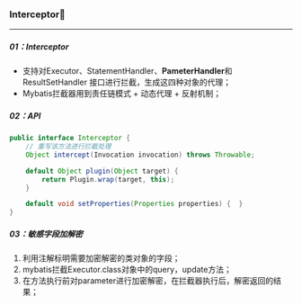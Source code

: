 ### Interceptor

------

##### 01：Interceptor 

- 支持对Executor、StatementHandler、**PameterHandler**和ResultSetHandler 接口进行拦截，生成这四种对象的代理；
- Mybatis拦截器用到责任链模式 + 动态代理 + 反射机制；

##### 02：API

```java
public interface Interceptor {
	// 重写该方法进行拦截处理
    Object intercept(Invocation invocation) throws Throwable;

    default Object plugin(Object target) {
        return Plugin.wrap(target, this);
    }

    default void setProperties(Properties properties) {  }
}
```

##### 03：敏感字段加解密

1. 利用注解标明需要加密解密的类对象的字段；
2. mybatis拦截Executor.class对象中的query，update方法；
3. 在方法执行前对parameter进行加密解密，在拦截器执行后，解密返回的结果；